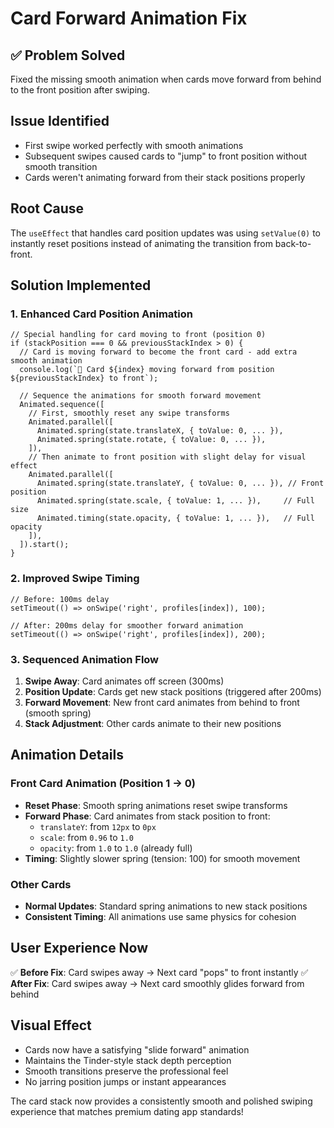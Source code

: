 # Card Forward Animation Fix

## ✅ **Problem Solved**
Fixed the missing smooth animation when cards move forward from behind to the front position after swiping.

## **Issue Identified**
- First swipe worked perfectly with smooth animations
- Subsequent swipes caused cards to "jump" to front position without smooth transition
- Cards weren't animating forward from their stack positions properly

## **Root Cause**
The `useEffect` that handles card position updates was using `setValue(0)` to instantly reset positions instead of animating the transition from back-to-front.

## **Solution Implemented**

### 1. **Enhanced Card Position Animation**
```tsx
// Special handling for card moving to front (position 0)
if (stackPosition === 0 && previousStackIndex > 0) {
  // Card is moving forward to become the front card - add extra smooth animation
  console.log(`🎯 Card ${index} moving forward from position ${previousStackIndex} to front`);

  // Sequence the animations for smooth forward movement
  Animated.sequence([
    // First, smoothly reset any swipe transforms
    Animated.parallel([
      Animated.spring(state.translateX, { toValue: 0, ... }),
      Animated.spring(state.rotate, { toValue: 0, ... }),
    ]),
    // Then animate to front position with slight delay for visual effect
    Animated.parallel([
      Animated.spring(state.translateY, { toValue: 0, ... }), // Front position
      Animated.spring(state.scale, { toValue: 1, ... }),     // Full size
      Animated.timing(state.opacity, { toValue: 1, ... }),   // Full opacity
    ]),
  ]).start();
}
```

### 2. **Improved Swipe Timing**
```tsx
// Before: 100ms delay
setTimeout(() => onSwipe('right', profiles[index]), 100);

// After: 200ms delay for smoother forward animation
setTimeout(() => onSwipe('right', profiles[index]), 200);
```

### 3. **Sequenced Animation Flow**
1. **Swipe Away**: Card animates off screen (300ms)
2. **Position Update**: Cards get new stack positions (triggered after 200ms)
3. **Forward Movement**: New front card animates from behind to front (smooth spring)
4. **Stack Adjustment**: Other cards animate to their new positions

## **Animation Details**

### **Front Card Animation (Position 1 → 0)**
- **Reset Phase**: Smooth spring animations reset swipe transforms
- **Forward Phase**: Card animates from stack position to front:
  - `translateY`: from `12px` to `0px`
  - `scale`: from `0.96` to `1.0`
  - `opacity`: from `1.0` to `1.0` (already full)
- **Timing**: Slightly slower spring (tension: 100) for smooth movement

### **Other Cards**
- **Normal Updates**: Standard spring animations to new stack positions
- **Consistent Timing**: All animations use same physics for cohesion

## **User Experience Now**

✅ **Before Fix**: Card swipes away → Next card "pops" to front instantly
✅ **After Fix**: Card swipes away → Next card smoothly glides forward from behind

## **Visual Effect**
- Cards now have a satisfying "slide forward" animation
- Maintains the Tinder-style stack depth perception
- Smooth transitions preserve the professional feel
- No jarring position jumps or instant appearances

The card stack now provides a consistently smooth and polished swiping experience that matches premium dating app standards!